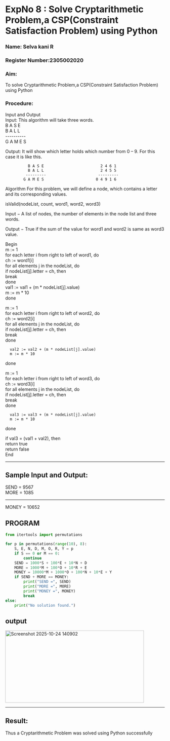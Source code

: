 <h1>ExpNo 8 : Solve Cryptarithmetic Problem,a CSP(Constraint Satisfaction Problem) using Python</h1> 
<h3>Name: Selva kani R       </h3>
<h3>Register Number:2305002020   </h3>
<H3>Aim:</H3>
<p>
    To solve Cryptarithmetic Problem,a CSP(Constraint Satisfaction Problem) using Python
</p>
<h3>Procedure:</h3>
Input and Output
<br>Input:
This algorithm will take three words.
<br> B A S E<br>
    B A L L<br>
           ----------<br>
           G A M E S<br>

Output:
It will show which letter holds which number from 0 – 9.
For this case it is like this.

              B A S E                         2 4 6 1
              B A L L                         2 4 5 5
             ---------                       ---------
            G A M E S                       0 4 9 1 6
Algorithm
For this problem, we will define a node, which contains a letter and its corresponding values.<br>

isValid(nodeList, count, word1, word2, word3)<br>

Input − A list of nodes, the number of elements in the node list and three words.<br>

Output − True if the sum of the value for word1 and word2 is same as word3 value.<br>

Begin<br>
   m := 1<br>
   for each letter i from right to left of word1, do<br>
      ch := word1[i]<br>
      for all elements j in the nodeList, do<br>
         if nodeList[j].letter = ch, then<br>
            break<br>
      done<br>
      val1 := val1 + (m * nodeList[j].value)<br>
      m := m * 10<br>
   done<br>

   m := 1<br>
   for each letter i from right to left of word2, do<br>
      ch := word2[i]<br>
      for all elements j in the nodeList, do<br>
         if nodeList[j].letter = ch, then<br>
            break<br>
      done<br>

      val2 := val2 + (m * nodeList[j].value)
      m := m * 10
   done<br>

   m := 1<br>
   for each letter i from right to left of word3, do<br>
      ch := word3[i]<br>
      for all elements j in the nodeList, do<br>
         if nodeList[j].letter = ch, then<br>
            break<br>
      done<br>

      val3 := val3 + (m * nodeList[j].value)
      m := m * 10
   done<br>

   if val3 = (val1 + val2), then<br>
      return true<br>
   return false<br>
End<br>

<hr>
<h2>Sample Input and Output:</h2>
SEND = 9567<br>
MORE = 1085<br>
<hr>
MONEY = 10652<br>

## PROGRAM
```Python
from itertools import permutations

for p in permutations(range(10), 8):
    S, E, N, D, M, O, R, Y = p
    if S == 0 or M == 0:
        continue
    SEND = 1000*S + 100*E + 10*N + D
    MORE = 1000*M + 100*O + 10*R + E
    MONEY = 10000*M + 1000*O + 100*N + 10*E + Y
    if SEND + MORE == MONEY:
        print("SEND =", SEND)
        print("MORE =", MORE)
        print("MONEY =", MONEY)
        break
else:
    print("No solution found.")

```

## output

<img width="438" height="228" alt="Screenshot 2025-10-24 140902" src="https://github.com/user-attachments/assets/a589b8fc-1d8a-4685-ad15-6c8b1cf8cc9e" />



<hr>
<h2>Result:</h2>
<p> Thus a Cryptarithmetic Problem was solved using Python successfully</p>
